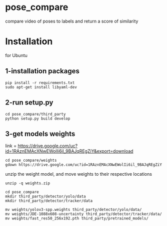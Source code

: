 # pose_compare
compare video of poses to labels and return a score of similarity

# Installation
for Ubuntu

## 1-installation packages

```
pip install -r requirements.txt
sudo apt-get install libyaml-dev
```

## 2-run setup.py

```
cd pose_compare/third_party
python setup.py build develop
```

## 3-get models weights

link = https://drive.google.com/uc?id=1RAznEMAcXNwEWolIi6il_9BAJqREgZiY&export=download

```
cd pose_compare/weights
gdown https://drive.google.com/uc?id=1RAznEMAcXNwEWolIi6il_9BAJqREgZiY
```

unzip the weight model, and move weights to their respective locations

```
unzip -q weights.zip
```


```
cd pose_compare
mkdir third_party/detector/yolo/data
mkdir third_party/detector/tracker/data

mv weights/yolov3-spp.weights third_party/detector/yolo/data/
mv weights/JDE-1088x608-uncertainty third_party/detector/tracker/data/
mv weights/fast_res50_256x192.pth third_party/pretrained_models/
```
